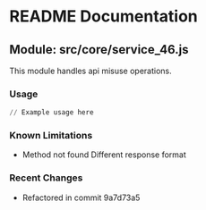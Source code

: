 # README Documentation

## Module: src/core/service_46.js

This module handles api misuse operations.

### Usage

```python
// Example usage here
```

### Known Limitations

- Method not found Different response format

### Recent Changes

- Refactored in commit 9a7d73a5
